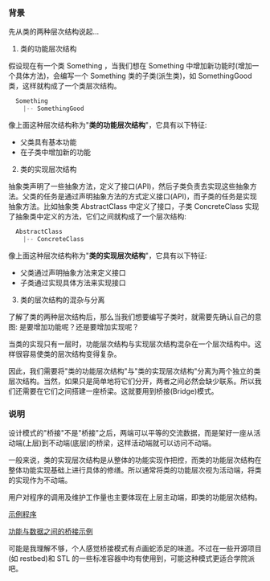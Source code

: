 
### 背景

先从类的两种层次结构说起...

1. 类的功能层次结构

假设现在有一个类 Something ，当我们想在 Something 中增加新功能时(增加一个具体方法)，会编写一个 Something 类的子类(派生类)，如 SomethingGood 类，这样就构成了一个类层次结构。
```s
  Something
    |-- SomethingGood
```
像上面这种层次结构称为"**类的功能层次结构**"，它具有以下特征:
- 父类具有基本功能
- 在子类中增加新的功能

2. 类的实现层次结构

抽象类声明了一些抽象方法，定义了接口(API)，然后子类负责去实现这些抽象方法。父类的任务是通过声明抽象方法的方式定义接口(API)，而子类的任务是实现抽象方法。比如抽象类 AbstractClass 中定义了接口，子类 ConcreteClass 实现了抽象类中定义的方法，它们之间就构成了一个层次结构:
```s
  AbstractClass
    |-- ConcreteClass
```
像上面这种层次结构称为"**类的实现层次结构**"，它具有以下特征:
- 父类通过声明抽象方法来定义接口
- 子类通过实现具体方法来实现接口

3. 类的层次结构的混杂与分离

了解了类的两种层次结构后，那么当我们想要编写子类时，就需要先确认自己的意图: 是要增加功能呢？还是要增加实现呢？

当类的实现只有一层时，功能层次结构与实现层次结构混杂在一个层次结构中。这样很容易使类的层次结构变得复杂。

因此，我们需要将"类的功能层次结构"与"类的实现层次结构"分离为两个独立的类层次结构。当然，如果只是简单地将它们分开，两者之间必然会缺少联系。所以我们还需要在它们之间搭建一座桥梁。这就要用到桥接(Bridge)模式。

### 说明

设计模式的"桥接"不是"桥接"之后，两端可以平等的交流数据，而是架好一座从活动端(上层)到不动端(底层)的桥梁，这样活动端就可以访问不动端。

一般来说，类的实现层次结构是从整体的功能实现作把控，而类的功能层次结构在整体功能实现基础上进行具体的修缮。所以通常将类的功能层次视为活动端，将类的实现作为不动端。

用户对程序的调用及维护工作量也主要体现在上层主动端，即类的功能层次结构。

[示例程序](realize.cpp)

[功能与数据之间的桥接示例](realize2.cpp)

可能是我理解不够，个人感觉桥接模式有点画蛇添足的味道。不过在一些开源项目(如 restbed)和 STL 的一些标准容器中均有使用到，可能这种模式更适合学院派吧。
